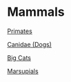 
# Mammals

[Primates](Primates.md)

[Canidae (Dogs)](canidae.md)

[Big Cats](Cats.md)

[Marsupials](Marsupials.md)
